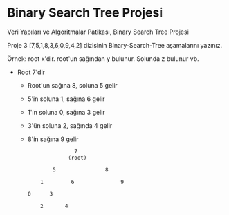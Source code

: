 # Binary Search Tree Projesi
Veri Yapıları ve Algoritmalar Patikası, Binary Search Tree Projesi

Proje 3 [7,5,1,8,3,6,0,9,4,2] dizisinin Binary-Search-Tree aşamalarını yazınız.

Örnek: root x'dir. root'un sağından y bulunur. Solunda z bulunur vb.


* Root 7'dir
  - Root'un sağına 8, soluna 5 gelir

  - 5'in soluna 1, sağına 6 gelir

  - 1'in soluna 0, sağına 3 gelir

  - 3'ün soluna 2, sağında 4 gelir

  - 8'in sağına 9 gelir


                       7
                     (root)

                5                8
          
            1         6               9
        
        0      3 

            2       4
